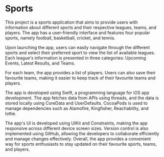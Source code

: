 # Sports
This project is a sports application that aims to provide users with information about different sports and their respective leagues, teams, and players. The app has a user-friendly interface and features four popular sports, namely football, basketball, cricket, and tennis.

Upon launching the app, users can easily navigate through the different sports and select their preferred sport to view the list of available leagues. Each league's information is presented in three categories: Upcoming Events, Latest Results, and Teams.

For each team, the app provides a list of players. Users can also save their favourite teams, making it easier to keep track of their favourite teams and players.

The app is developed using Swift, a programming language for iOS app development. The app fetches data from APIs using threads, and the data is stored locally using CoreData and UserDefaults. CocoaPods is used to manage dependencies such as Alamofire, Kingfisher, Reachability, and lottie.

The app's UI is developed using UIKit and Constraints, making the app responsive across different device screen sizes. Version control is also implemented using GitHub, allowing the developers to collaborate efficiently and manage changes effectively. Overall, the app provides a convenient way for sports enthusiasts to stay updated on their favourite sports, teams, and players.
